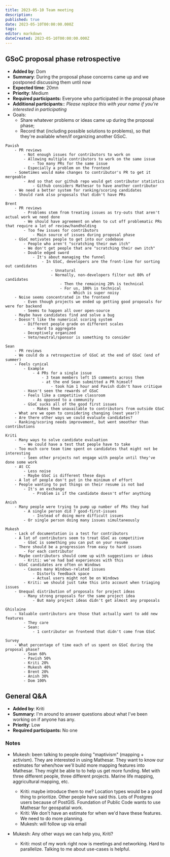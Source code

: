 ```yaml
---
title: 2023-05-10 Team meeting
description: 
published: true
date: 2023-05-10T00:00:00.000Z
tags: 
editor: markdown
dateCreated: 2023-05-10T00:00:00.000Z
---
```




## GSoC proposal phase retrospective

- **Added by**: Dom
- **Summary**: During the proposal phase concerns came up and we postponed discussing them until now
- **Expected time**: 20mn
- **Priority**: Medium
- **Required participants:** Everyone who participated in the proposal phase
- **Additional participants:**: *Please replace this with your name if you're interested in participating*
- Goals:
  - Share whatever problems or ideas came up during the proposal phase;
  - Record that (including possible solutions to problems), so that they're available when/if organizing another GSoC.

```
Pavish
    - PR reviews
        - Not enough issues for contributors to work on
        - Allowing multiple contributors to work on the same issue
            - Too many PRs for the same issue
        - Especially a problem on the frontend
    - Sometimes would make changes to contributor's PR to get it mergeable
        - And so that our github repo would get contributor statistics
            - Github considers Mathesar to have another contributor
    - We need a better system for ranking/scoring candidates
    - Should rank also proposals that didn't have PRs

Brent
    - PR reviews
        - Problems stem from treating issues as try-outs that aren't actual work we need done
        - We should have agreement on when to cut off problematic PRs that require a lot of review/handholding
        - Too few issues for contributors
            - Main source of issues during proposal phase
    - GSoC motivates people to get into our codebase
        - People who aren't "scratching their own itch"
        - We don't get people that are "scratching their own itch"
        - Double edged sword
            - It's about managing the funnel
                - In GSoC, developers are the front-line for sorting out candidates
                    - Unnatural
                    - Normally, non-developers filter out 80% of candidates
                        - Then the remaining 20% is technical
                        - For us, 100% is technical
                            - Which is super noisy
    - Noise seems concentrated in the frontend
        - Even though projects we ended up getting good proposals for were for backend
        - Seems to happen all over open-source
    - Maybe have candidates find and solve a bug
    - Doesn't like the numerical scoring system
        - Different people grade on different scales
            - Hard to aggregate
        - Deceptively organized
        - Veto/neutral/sponsor is something to consider
        
Sean
    - PR reviews
    - We could do a retrospective of GSoC at the end of GSoC (end of summer)
    - Feels cynical
        - Example
            - 4 PRs for a single issue
                - 3 team members left 15 comments across them
                - at the end Sean submitted a PR himself
                    - took him 1 hour and Pavish didn't have critique
        - Hasn't seen the rewards of GSoC
        - Feels like a competitive classroom
            - As opposed to a community
        - GSoC sucks all of the good first issues
            - Makes them unavailable to contributors from outside GSoC
    - What are we open to considering changing (next year)?
    - Are there other ways we could evaluate candidates?
    - Ranking/scoring needs improvement, but went smoother than contributions
    
Kriti
    - Many ways to solve candidate evaluation
        - We could have a test that people have to take
    - Too much core team time spent on candidates that might not be interesting
        - Seen other projects not engage with people until they've done some work
    - At CC
        - Less noise
        - Maybe GSoC is different these days
    - A lot of people don't put in the minimum of effort
    - People wanting to put things on their resume is not bad
        - It's an exchange
            - Problem is if the candidate doesn't offer anything
        
Anish
    - Many people were trying to pump up number of PRs they had
        - A single person did 7 good-first-issues
            - Instead of doing more difficult issues
        - Or single person doing many issues simultaneously
        
Mukesh
    - Lack of documentation is a test for contributors
    - A lot of contributors seem to treat GSoC as competitive
        - GSoC is something you can put on your resume
    - There should be a progression from easy to hard issues
        - For each contributor
    - Maybe contributors should come up with suggestions or ideas
        - Kriti: we've had bad experiences with this
    - GSoC candidates are often on Windows
        - Causes many Windows-related issues
            - Distorts feedback space
            - Actual users might not be on Windows
        - Kriti: we should just take this into account when triaging issues
    - Unequal distribution of proposals for project ideas
        - Many strong proposals for the same project idea
            - But many project ideas didn't get almost any proposals
        
Ghislaine
    - Valuable contributors are those that actually want to add new features
        - They care
        - Sean:
            - 1 contributor on frontend that didn't come from GSoC
        
Survey
    - What percentage of time each of us spent on GSoC during the proposal phase?
        - Sean 60%
        - Pavish 50%
        - Kriti 20%
        - Mukesh 40%
        - Brent 20%
        - Anish 30%
        - Dom 100%
```

    
## General Q&A

- **Added by**: Kriti
- **Summary**: I'm around to answer questions about what I've been working on if anyone has any.
- **Priority**: Low
- **Required participants:** No one


### Notes

- Mukesh: been talking to people doing "maptivism" (mapping + activism). They are interested in using Mathesar. They want to know our estimates for when/how we'll build more mapping features into Mathesar. They might be able to to help us get more funding. Met with three different people, three different projects. Marine life mapping, aggricultural mapping, etc.
    - Kriti: maybe introduce them to me? Location types would be a good thing to prioritize. Other people have said this. Lots of Postgres users because of PostGIS. Foundation of Public Code wants to use Mathesar for geospatial work.
    - Kriti: We don't have an estimate for when we'd have these features. We need to do more planning.
    - Mukesh: will follow up via email

- Mukesh: Any other ways we can help you, Kriti?
    - Kriti: most of my work right now is meetings and networking. Hard to parallelize. Talking to me about use-cases is helpful.


